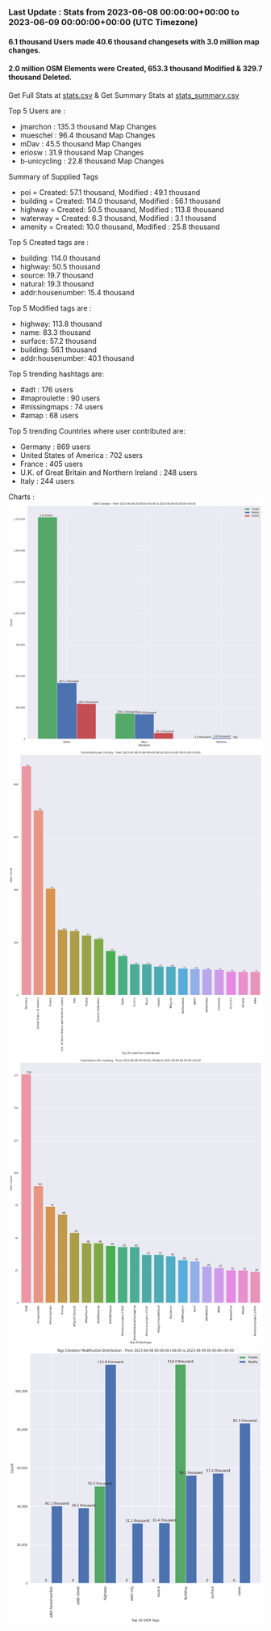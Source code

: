 ### Last Update : Stats from 2023-06-08 00:00:00+00:00 to 2023-06-09 00:00:00+00:00 (UTC Timezone)

#### 6.1 thousand Users made 40.6 thousand changesets with 3.0 million map changes.
#### 2.0 million OSM Elements were Created, 653.3 thousand Modified & 329.7 thousand Deleted.
Get Full Stats at [stats.csv](/stats/Global/Daily/stats.csv)
 & Get Summary Stats at [stats_summary.csv](/stats/Global/Daily/stats_summary.csv)

Top 5 Users are : 
- jmarchon : 135.3 thousand Map Changes
- mueschel : 96.4 thousand Map Changes
- mDav : 45.5 thousand Map Changes
- eriosw : 31.9 thousand Map Changes
- b-unicycling : 22.8 thousand Map Changes

Summary of Supplied Tags
- poi = Created: 57.1 thousand, Modified : 49.1 thousand
- building = Created: 114.0 thousand, Modified : 56.1 thousand
- highway = Created: 50.5 thousand, Modified : 113.8 thousand
- waterway = Created: 6.3 thousand, Modified : 3.1 thousand
- amenity = Created: 10.0 thousand, Modified : 25.8 thousand


Top 5 Created tags are :
- building: 114.0 thousand
- highway: 50.5 thousand
- source: 19.7 thousand
- natural: 19.3 thousand
- addr:housenumber: 15.4 thousand


Top 5 Modified tags are :
- highway: 113.8 thousand
- name: 83.3 thousand
- surface: 57.2 thousand
- building: 56.1 thousand
- addr:housenumber: 40.1 thousand


Top 5 trending hashtags are:
- #adt : 176 users
- #maproulette : 90 users
- #missingmaps : 74 users
- #amap : 68 users


Top 5 trending Countries where user contributed are:
- Germany : 869 users
- United States of America : 702 users
- France : 405 users
- U.K. of Great Britain and Northern Ireland : 248 users
- Italy : 244 users


 Charts : 
![Alt text](./stats_osm_changes.png) 
![Alt text](./stats_users_per_country.png) 
![Alt text](./stats_users_per_hashtag.png) 
![Alt text](./stats_tags.png) 
